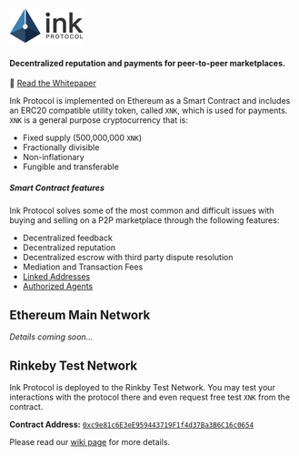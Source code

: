 # <img src="https://raw.githubusercontent.com/InkProtocol/press-kit/master/images/logo.png" height="60">

#### Decentralized reputation and payments for peer-to-peer marketplaces.

:bookmark_tabs: [Read the Whitepaper](https://paywithink.com/wp-content/uploads/2018/01/Ink_Protocol_Whitepaper_V6_Listia_Inc.pdf)

Ink Protocol is implemented on Ethereum as a Smart Contract and includes an ERC20 compatible utility token, called `XNK`, which is used for payments. `XNK` is a general purpose cryptocurrency that is:

- Fixed supply (500,000,000 `XNK`)
- Fractionally divisible
- Non-inflationary
- Fungible and transferable

##### Smart Contract features

Ink Protocol solves some of the most common and difficult issues with buying and selling on a P2P marketplace through the following features:

- Decentralized feedback
- Decentralized reputation
- Decentralized escrow with third party dispute resolution
- Mediation and Transaction Fees
- [Linked Addresses](https://github.com/InkProtocol/ink-protocol/wiki/Linked-Addresses)
- [Authorized Agents](https://github.com/InkProtocol/ink-protocol/wiki/Authorized-Agents)

## Ethereum Main Network

*Details coming soon...*

## Rinkeby Test Network

Ink Protocol is deployed to the Rinkby Test Network. You may test your interactions with the protocol there and even request free test `XNK` from the contract.

**Contract Address:** [`0xc9e81c6E3eE959443719F1f4d37Ba3B6C16c0654`](https://rinkeby.etherscan.io/address/0xc9e81c6e3ee959443719f1f4d37ba3b6c16c0654)

Please read our [wiki page](https://github.com/InkProtocol/ink-protocol/wiki/Rinkeby-Test-Network) for more details.

